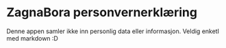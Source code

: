 # ZagnaBora personvernerklæring

Denne appen samler ikke inn personlig data eller informasjon.
Veldig enketl med markdown :D 
